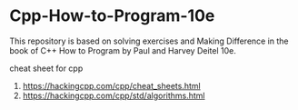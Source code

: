 # Cpp-How-to-Program-10e
This repository is based on solving exercises and Making Difference in the book of C++ How to Program by Paul and Harvey Deitel 10e.

cheat sheet for cpp 
1. https://hackingcpp.com/cpp/cheat_sheets.html
2. https://hackingcpp.com/cpp/std/algorithms.html